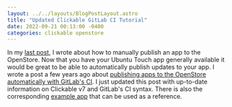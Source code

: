 ```yaml
---
layout: ../../layouts/BlogPostLayout.astro
title: "Updated Clickable GitLab CI Tutorial"
date: 2022-09-21 00:13:00 -0400
categories: clickable openstore
---
```


In my [last post](/blog/how-to-publish-an-ubuntu-touch-app/), I wrote about
how to manually publish an app to the OpenStore. Now that you have your Ubuntu
Touch app generally available it would be great to be able to automatically publish
updates to your app. I wrote a post a few years ago about
[publishing apps to the OpenStore automatically with GitLab's CI](/blog/publishing-apps-to-the-0penstore-with-gitlab-ci/).
I just updated this post with up-to-date information on Clickable v7 and GitLab's CI
syntax. There is also the corresponding [example app](https://gitlab.com/clickable/clickable-gitlab-ci-test)
that can be used as a reference.
